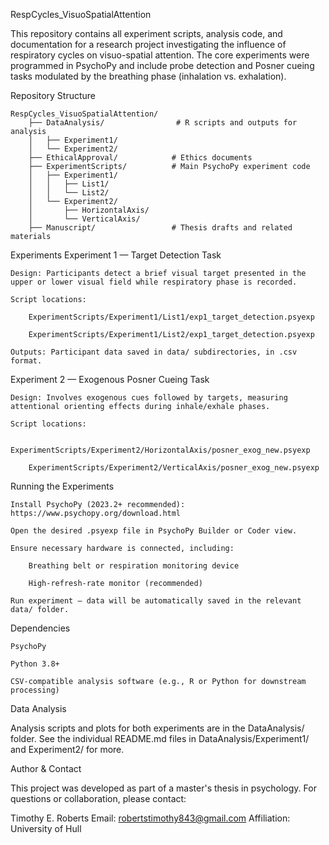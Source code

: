 RespCycles_VisuoSpatialAttention

This repository contains all experiment scripts, analysis code, and documentation for a research project investigating the influence of respiratory cycles on visuo-spatial attention. The core experiments were programmed in PsychoPy and include probe detection and Posner cueing tasks modulated by the breathing phase (inhalation vs. exhalation).

Repository Structure

    RespCycles_VisuoSpatialAttention/
        ├── DataAnalysis/                # R scripts and outputs for analysis
        │   ├── Experiment1/
        │   └── Experiment2/
        ├── EthicalApproval/            # Ethics documents
        ├── ExperimentScripts/          # Main PsychoPy experiment code
        │   ├── Experiment1/
        │   │   ├── List1/
        │   │   └── List2/
        │   └── Experiment2/
        │       ├── HorizontalAxis/
        │       └── VerticalAxis/
        ├── Manuscript/                 # Thesis drafts and related materials

Experiments
Experiment 1 — Target Detection Task

    Design: Participants detect a brief visual target presented in the upper or lower visual field while respiratory phase is recorded.

    Script locations:

        ExperimentScripts/Experiment1/List1/exp1_target_detection.psyexp

        ExperimentScripts/Experiment1/List2/exp1_target_detection.psyexp

    Outputs: Participant data saved in data/ subdirectories, in .csv format.

Experiment 2 — Exogenous Posner Cueing Task

    Design: Involves exogenous cues followed by targets, measuring attentional orienting effects during inhale/exhale phases.

    Script locations:

        ExperimentScripts/Experiment2/HorizontalAxis/posner_exog_new.psyexp

        ExperimentScripts/Experiment2/VerticalAxis/posner_exog_new.psyexp

Running the Experiments

    Install PsychoPy (2023.2+ recommended):
    https://www.psychopy.org/download.html

    Open the desired .psyexp file in PsychoPy Builder or Coder view.

    Ensure necessary hardware is connected, including:

        Breathing belt or respiration monitoring device

        High-refresh-rate monitor (recommended)

    Run experiment — data will be automatically saved in the relevant data/ folder.

Dependencies

    PsychoPy

    Python 3.8+

    CSV-compatible analysis software (e.g., R or Python for downstream processing)

Data Analysis

Analysis scripts and plots for both experiments are in the DataAnalysis/ folder.
See the individual README.md files in DataAnalysis/Experiment1/ and Experiment2/ for more.

Author & Contact

This project was developed as part of a master's thesis in psychology.
For questions or collaboration, please contact:

Timothy E. Roberts
Email: robertstimothy843@gmail.com
Affiliation: University of Hull
